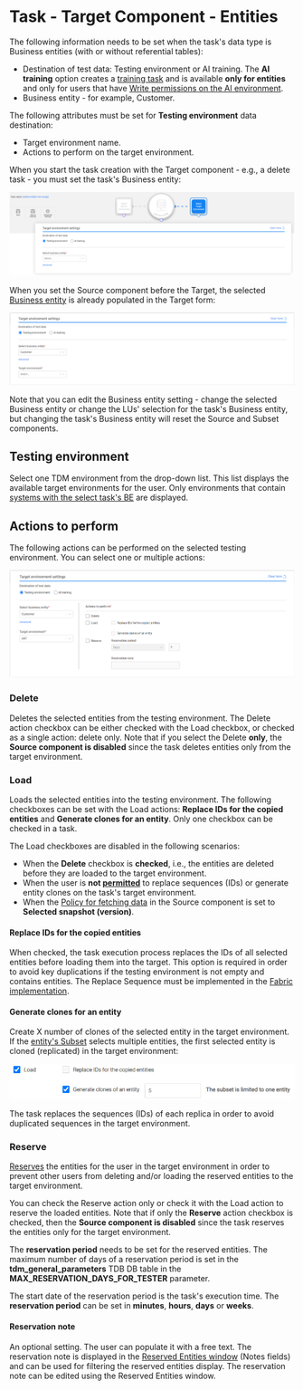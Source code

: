 # Task - Target Component - Entities 

The following information needs to be set when the task's data type is Business entities (with or without referential tables):

- Destination of test data: Testing environment or AI training. The **AI training** option creates a [training task](19_task_synthetic_data_generation.md#how-to-create-an-ai-training-task) and is available **only for entities** and only for users that have [Write permissions on the AI environment](10_environment_roles_tab.md#ai-environment---permission-set).
- Business entity - for example, Customer.

The following attributes must be set for **Testing environment** data destination:

- Target environment name.
- Actions to perform on the target environment.

When you start the task creation with the Target component - e.g., a delete task - you must set the task's Business entity:

![target example1](images/task_target_component_delete_only.png)



When you set the Source component before the Target, the selected [Business entity](14b_task_source_component_entities.md#business-entity) is already populated in the Target form:

![target example2](images/task_target_component_load_entities1.png)

Note that you can edit the Business entity setting - change the selected Business entity or change the LUs' selection for the task's Business entity, but changing the task's Business entity will reset the Source and Subset components.



## Testing environment

Select one TDM environment from the drop-down list. This list displays the available target environments for the user. Only environments that contain [systems with the select task's BE](11_environment_products_tab.md) are displayed.



## Actions to perform

The following actions can be performed on the selected testing environment. You can select one or multiple actions: 

![target example3](images/task_target_component_task_actions.png)

### Delete

Deletes the selected entities from the testing environment. The Delete action checkbox can be either checked with the Load checkbox, or checked as a single action: delete only. Note that if you select the Delete **only**, the **Source component is disabled** since the task deletes entities only from the target environment.

### Load

Loads the selected entities into the testing environment. The following checkboxes can be set with the Load actions: **Replace IDs for the copied entities** and **Generate clones for an entity**. Only one checkbox can be checked in a task. 

The Load checkboxes are disabled in the following scenarios:

- When the **Delete** checkbox is **checked**, i.e., the entities are deleted before they are loaded to the target environment.
- When the user is **not [permitted](10_environment_roles_tab.md#permissions)** to replace sequences (IDs) or generate entity clones on the task's target environment.
- When the [Policy for fetching data](14b_task_source_component_entities.md#policy-for-fetching-data) in the Source component is set to **Selected snapshot (version)**. 

#### Replace IDs for the copied entities 

When checked, the task execution process replaces the IDs of all selected entities before loading them into the target. This option is required in order to avoid key duplications if the testing environment is not empty and contains entities. The Replace Sequence must be implemented in the [Fabric implementation](/articles/TDM/tdm_implementation/11_tdm_implementation_using_generic_flows.md#step-2---create-sequences).

#### Generate clones for an entity

Create X number of clones of the selected entity in the target environment. If the [entity's Subset](15a_entity_subset.md) selects multiple entities, the first selected entity is cloned (replicated) in the target environment:



![entity clone](images/task_target_load_entity_clone.png)

The task replaces the sequences (IDs) of each replica in order to avoid duplicated sequences in the target environment.

### Reserve

[Reserves](/articles/TDM/tdm_architecture/08_entity_reservation.md) the entities for the user in the target environment in order to prevent other users from deleting and/or loading the reserved entities to the target environment.

You can check the Reserve action only or check it with the Load action to reserve the loaded entities. Note that if only the **Reserve** action checkbox is checked, then the **Source component is disabled** since the task reserves the entities only for the target environment.

The **reservation period** needs to be set for the reserved entities. The maximum number of days of a reservation period is set in the **tdm_general_parameters** TDB DB table in the **MAX_RESERVATION_DAYS_FOR_TESTER** parameter.

The start date of the reservation period is the task's execution time. The **reservation period** can be set in **minutes**, **hours**, **days** or **weeks**.

#### Reservation note

An optional setting. The user can populate it with a free text. The reservation note is displayed in the [Reserved Entities window](/articles/TDM/tdm_gui/13_reserved_entities_window.md) (Notes fields) and can be used for filtering the reserved entities display. The reservation note can be edited using the Reserved Entities window.

